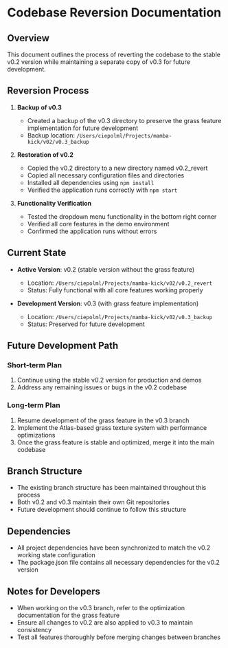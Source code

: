 # Codebase Reversion Documentation

## Overview

This document outlines the process of reverting the codebase to the stable v0.2 version while maintaining a separate copy of v0.3 for future development.

## Reversion Process

1. **Backup of v0.3**
   - Created a backup of the v0.3 directory to preserve the grass feature implementation for future development
   - Backup location: `/Users/ciepolml/Projects/mamba-kick/v02/v0.3_backup`

2. **Restoration of v0.2**
   - Copied the v0.2 directory to a new directory named v0.2_revert
   - Copied all necessary configuration files and directories
   - Installed all dependencies using `npm install`
   - Verified the application runs correctly with `npm start`

3. **Functionality Verification**
   - Tested the dropdown menu functionality in the bottom right corner
   - Verified all core features in the demo environment
   - Confirmed the application runs without errors

## Current State

- **Active Version**: v0.2 (stable version without the grass feature)
  - Location: `/Users/ciepolml/Projects/mamba-kick/v02/v0.2_revert`
  - Status: Fully functional with all core features working properly

- **Development Version**: v0.3 (with grass feature implementation)
  - Location: `/Users/ciepolml/Projects/mamba-kick/v02/v0.3_backup`
  - Status: Preserved for future development

## Future Development Path

### Short-term Plan

1. Continue using the stable v0.2 version for production and demos
2. Address any remaining issues or bugs in the v0.2 codebase

### Long-term Plan

1. Resume development of the grass feature in the v0.3 branch
2. Implement the Atlas-based grass texture system with performance optimizations
3. Once the grass feature is stable and optimized, merge it into the main codebase

## Branch Structure

- The existing branch structure has been maintained throughout this process
- Both v0.2 and v0.3 maintain their own Git repositories
- Future development should continue to follow this structure

## Dependencies

- All project dependencies have been synchronized to match the v0.2 working state configuration
- The package.json file contains all necessary dependencies for the v0.2 version

## Notes for Developers

- When working on the v0.3 branch, refer to the optimization documentation for the grass feature
- Ensure all changes to v0.2 are also applied to v0.3 to maintain consistency
- Test all features thoroughly before merging changes between branches